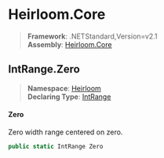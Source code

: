 # Heirloom.Core

> **Framework**: .NETStandard,Version=v2.1  
> **Assembly**: [Heirloom.Core][0]  

## IntRange.Zero

> **Namespace**: [Heirloom][0]  
> **Declaring Type**: [IntRange][1]  

#### Zero

Zero width range centered on zero.

```cs
public static IntRange Zero
```

[0]: ../../../Heirloom.Core.md
[1]: ../IntRange.md
